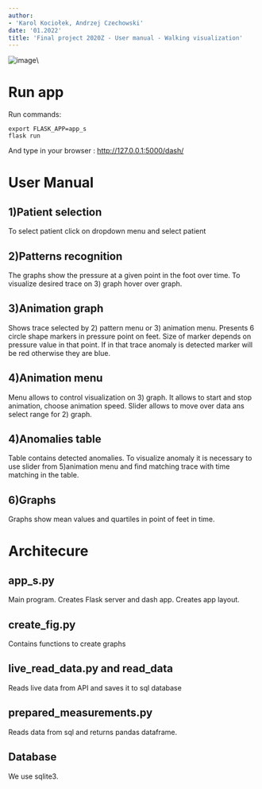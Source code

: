 ```yaml
---
author:
- 'Karol Kociołek, Andrzej Czechowski'
date: '01.2022'
title: 'Final project 2020Z - User manual - Walking visualization'
---
```


![image](code_latex/dash.png)\

Run app
=======

Run commands:

    export FLASK_APP=app_s
    flask run

And type in your browser : http://127.0.0.1:5000/dash/

User Manual
===========

1)Patient selection
-------------------

To select patient click on dropdown menu and select patient

2)Patterns recognition
----------------------

The graphs show the pressure at a given point in the foot over time. To
visualize desired trace on 3) graph hover over graph.

3)Animation graph
-----------------

Shows trace selected by 2) pattern menu or 3) animation menu. Presents 6
circle shape markers in pressure point on feet. Size of marker depends
on pressure value in that point. If in that trace anomaly is detected
marker will be red otherwise they are blue.

4)Animation menu
----------------

Menu allows to control visualization on 3) graph. It allows to start and
stop animation, choose animation speed. Slider allows to move over data
ans select range for 2) graph.

4)Anomalies table
-----------------

Table contains detected anomalies. To visualize anomaly it is necessary
to use slider from 5)animation menu and find matching trace with time
matching in the table.

6)Graphs
--------

Graphs show mean values and quartiles in point of feet in time.

Architecure
===========

app\_s.py
---------

Main program. Creates Flask server and dash app. Creates app layout.

create\_fig.py
--------------

Contains functions to create graphs

 live\_read\_data.py and read\_data
----------------------------------

Reads live data from API and saves it to sql database

prepared\_measurements.py
-------------------------

Reads data from sql and returns pandas dataframe.

Database
--------

We use sqlite3.
